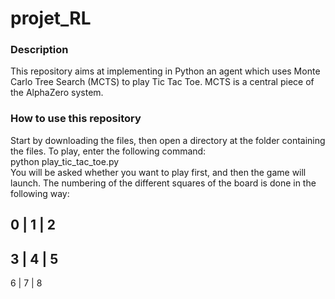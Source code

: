 # projet_RL
### Description
This repository aims at implementing in Python an agent which uses Monte Carlo Tree Search (MCTS) to play Tic Tac Toe. MCTS is a central piece of 
the AlphaZero system.

### How to use this repository
Start by downloading the files, then open a directory at the folder containing the files.
To play, enter the following command: <br />
python play_tic_tac_toe.py <br />
You will be asked whether you want to play first, and then the game will launch. 
The numbering of the different squares of the board is done in the following way:

 0 | 1 | 2
-----------
 3 | 4 | 5
-----------
 6 | 7 | 8
